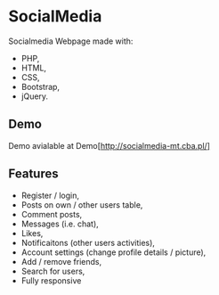 # SocialMedia 

Socialmedia Webpage made with:
* PHP,
* HTML,
* CSS,
* Bootstrap,
* jQuery.

## Demo

Demo avialable at Demo[http://socialmedia-mt.cba.pl/]

## Features

* Register / login,
* Posts on own / other users table,
* Comment posts,
* Messages (i.e. chat),
* Likes, 
* Notificaitons (other users activities),
* Account settings (change profile details / picture),
* Add / remove friends,
* Search for users,
* Fully responsive
